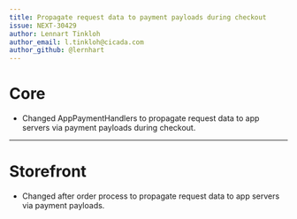 ```yaml
---
title: Propagate request data to payment payloads during checkout
issue: NEXT-30429
author: Lennart Tinkloh
author_email: l.tinkloh@cicada.com
author_github: @lernhart
---
```

# Core
* Changed AppPaymentHandlers to propagate request data to app servers via payment payloads during checkout.
___
# Storefront
* Changed after order process to propagate request data to app servers via payment payloads.

